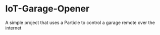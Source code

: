 # IoT-Garage-Opener
A simple project that uses a Particle to control a garage remote over the internet
